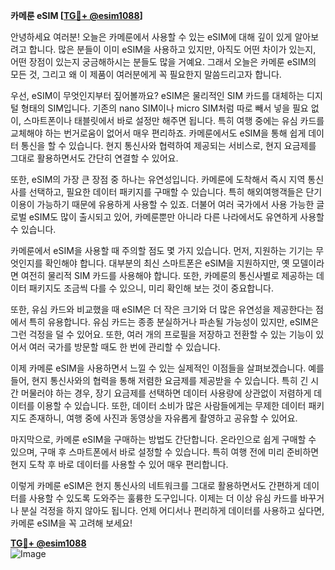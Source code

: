 **카메룬 eSIM [[TG💪+ @esim1088](https://t.me/s/esim1088)]**

안녕하세요 여러분! 오늘은 카메룬에서 사용할 수 있는 eSIM에 대해 깊이 있게 알아보려고 합니다. 많은 분들이 이미 eSIM을 사용하고 있지만, 아직도 어떤 차이가 있는지, 어떤 장점이 있는지 궁금해하시는 분들도 많을 거예요. 그래서 오늘은 카메룬 eSIM의 모든 것, 그리고 왜 이 제품이 여러분에게 꼭 필요한지 말씀드리고자 합니다.

우선, eSIM이 무엇인지부터 짚어볼까요? eSIM은 물리적인 SIM 카드를 대체하는 디지털 형태의 SIM입니다. 기존의 nano SIM이나 micro SIM처럼 따로 빼서 넣을 필요 없이, 스마트폰이나 태블릿에서 바로 설정만 해주면 됩니다. 특히 여행 중에는 유심 카드를 교체해야 하는 번거로움이 없어서 매우 편리하죠. 카메룬에서도 eSIM을 통해 쉽게 데이터 통신을 할 수 있습니다. 현지 통신사와 협력하여 제공되는 서비스로, 현지 요금제를 그대로 활용하면서도 간단히 연결할 수 있어요.

또한, eSIM의 가장 큰 장점 중 하나는 유연성입니다. 카메룬에 도착해서 즉시 지역 통신사를 선택하고, 필요한 데이터 패키지를 구매할 수 있습니다. 특히 해외여행객들은 단기 이용이 가능하기 때문에 유용하게 사용할 수 있죠. 더불어 여러 국가에서 사용 가능한 글로벌 eSIM도 많이 출시되고 있어, 카메룬뿐만 아니라 다른 나라에서도 유연하게 사용할 수 있습니다.

카메룬에서 eSIM을 사용할 때 주의할 점도 몇 가지 있습니다. 먼저, 지원하는 기기는 무엇인지를 확인해야 합니다. 대부분의 최신 스마트폰은 eSIM을 지원하지만, 옛 모델이라면 여전히 물리적 SIM 카드를 사용해야 합니다. 또한, 카메룬의 통신사별로 제공하는 데이터 패키지도 조금씩 다를 수 있으니, 미리 확인해 보는 것이 중요합니다.

또한, 유심 카드와 비교했을 때 eSIM은 더 작은 크기와 더 많은 유연성을 제공한다는 점에서 특히 유용합니다. 유심 카드는 종종 분실하거나 파손될 가능성이 있지만, eSIM은 그런 걱정을 덜 수 있어요. 또한, 여러 개의 프로필을 저장하고 전환할 수 있는 기능이 있어서 여러 국가를 방문할 때도 한 번에 관리할 수 있습니다.

이제 카메룬 eSIM을 사용하면서 느낄 수 있는 실제적인 이점들을 살펴보겠습니다. 예를 들어, 현지 통신사와의 협력을 통해 저렴한 요금제를 제공받을 수 있습니다. 특히 긴 시간 머물러야 하는 경우, 장기 요금제를 선택하면 데이터 사용량에 상관없이 저렴하게 데이터를 이용할 수 있습니다. 또한, 데이터 소비가 많은 사람들에게는 무제한 데이터 패키지도 존재하니, 여행 중에 사진과 동영상을 자유롭게 촬영하고 공유할 수 있어요.

마지막으로, 카메룬 eSIM을 구매하는 방법도 간단합니다. 온라인으로 쉽게 구매할 수 있으며, 구매 후 스마트폰에서 바로 설정할 수 있습니다. 특히 여행 전에 미리 준비하면 현지 도착 후 바로 데이터를 사용할 수 있어 매우 편리합니다.

이렇게 카메룬 eSIM은 현지 통신사의 네트워크를 그대로 활용하면서도 간편하게 데이터를 사용할 수 있도록 도와주는 훌륭한 도구입니다. 이제는 더 이상 유심 카드를 바꾸거나 분실 걱정을 하지 않아도 됩니다. 언제 어디서나 편리하게 데이터를 사용하고 싶다면, 카메룬 eSIM을 꼭 고려해 보세요!

**[TG💪+ @esim1088](https://t.me/s/esim1088)**  
![Image](https://i.postimg.cc/Y0z9fWf4/image.png)
